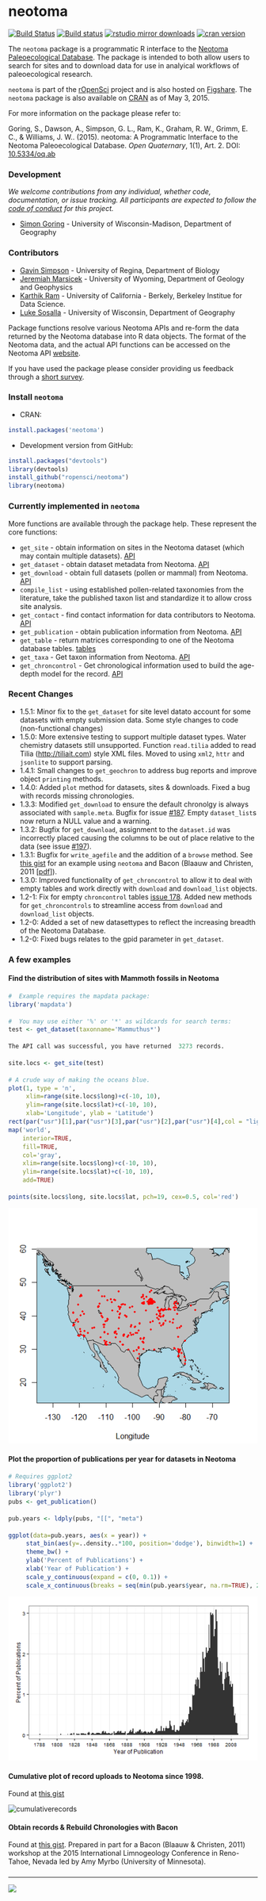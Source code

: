 neotoma
========

[![Build Status](https://api.travis-ci.org/ropensci/neotoma.png)](https://travis-ci.org/ropensci/neotoma)
[![Build status](https://ci.appveyor.com/api/projects/status/t2xyqbs0d8h998cb/branch/master)](https://ci.appveyor.com/project/sckott/neotoma/branch/master)
[![rstudio mirror downloads](http://cranlogs.r-pkg.org/badges/grand-total/neotoma)](https://github.com/metacran/cranlogs.app)
[![cran version](http://www.r-pkg.org/badges/version/neotoma)](http://cran.rstudio.com/web/packages/neotoma)

The `neotoma` package is a programmatic R interface to the [Neotoma Paleoecological Database](http://www.neotomadb.org/). The package is intended to both allow users to search for sites and to download data for use in analyical workflows of paleoecological research.

`neotoma` is part of the [rOpenSci](http://ropensci.org) project and is also hosted on [Figshare](http://dx.doi.org/10.6084/m9.figshare.677131).  The `neotoma` package is also available on [CRAN](http://cran.r-project.org/web/packages/neotoma/index.html) as of May 3, 2015.

For more information on the package please refer to: 

Goring, S., Dawson, A., Simpson, G. L., Ram, K., Graham, R. W., Grimm, E. C., & Williams, J. W.. (2015). neotoma: A Programmatic Interface to the Neotoma Paleoecological Database. *Open Quaternary*, 1(1), Art. 2. DOI: [10.5334/oq.ab](http://doi.org/10.5334/oq.ab)

### Development

*We welcome contributions from any individual, whether code, documentation, or issue tracking.  All participants are expected to follow the [code of conduct](http://github.com/ROpensci/neotoma/code_of_conduct.md) for this project.*

+ [Simon Goring](http://downwithtime.wordpress.com) - University of Wisconsin-Madison, Department of Geography

### Contributors
+ [Gavin Simpson](http://www.fromthebottomoftheheap.net/) - University of Regina, Department of Biology
+ [Jeremiah Marsicek](http://geoweb.uwyo.edu/ggstudent/jmarsice/Site/Home.html) - University of Wyoming, Department of Geology and Geophysics
+ [Karthik Ram](http://nature.berkeley.edu/~kram/) - University of California - Berkely, Berkeley Institue for Data Science.
+ [Luke Sosalla](https://github.com/sosalla) - University of Wisconsin, Department of Geography

Package functions resolve various Neotoma APIs and re-form the data returned by the Neotoma database into R data objects.  The format of the Neotoma data, and the actual API functions can be accessed on the Neotoma API [website](http://api.neotomadb.org/doc/resources/home).

If you have used the package please consider providing us feedback through a [short survey](https://docs.google.com/forms/d/1NFKtmP43_b56S8AUZnrzYfJqWSDnDuXQr7rhIYKRkt0/viewform).

### Install `neotoma`

+ CRAN:
```r
install.packages('neotoma')
```

+ Development version from GitHub:
```r
install.packages("devtools")
library(devtools)
install_github("ropensci/neotoma")
library(neotoma)
```

### Currently implemented in `neotoma`

More functions are available through the package help.  These represent the core functions:

+ `get_site` - obtain information on sites in the Neotoma dataset (which may contain multiple datasets). [API](http://api.neotomadb.org/doc/resources/sites)
+ `get_dataset` - obtain dataset metadata from Neotoma. [API](http://api.neotomadb.org/doc/resources/datasets)
+ `get_download` - obtain full datasets (pollen or mammal) from Neotoma. [API](http://api.neotomadb.org/doc/resources/downloads)
+ `compile_list` - using established pollen-related taxonomies from the literature, take the published taxon list and standardize it to allow cross site analysis.
+ `get_contact` - find contact information for data contributors to Neotoma. [API](http://api.neotomadb.org/doc/resources/contacts)
+ `get_publication` - obtain publication information from Neotoma. [API](http://api.neotomadb.org/doc/resources/publications)
+ `get_table` - return matrices corresponding to one of the Neotoma database tables. [tables](http://api.neotomadb.org/doc/resources/dbtables)
+ `get_taxa` - Get taxon information from Neotoma. [API](http://api.neotomadb.org/doc/resources/taxa)
+ `get_chroncontrol` - Get chronological information used to build the age-depth model for the record. [API](http://api.neotomadb.org/doc/resources/chroncontrol)

### Recent Changes
+ 1.5.1: Minor fix to the `get_dataset` for site level datato account for some datasets with empty submission data.  Some style changes to code (non-functional changes)
+ 1.5.0: More extensive testing to support multiple dataset types.  Water chemistry datasets still unsupported. Function `read.tilia` added to read Tilia (http://tiliait.com) style XML files. Moved to using `xml2`, `httr` and `jsonlite` to support parsing.
+ 1.4.1: Small changes to `get_geochron` to address bug reports and improve object `printing` methods.
+ 1.4.0: Added `plot` method for datasets, sites & downloads.  Fixed a bug with records missing chronologies.
+ 1.3.3: Modified `get_download` to ensure the default chronolgy is always associated with `sample.meta`.  Bugfix for issue [#187](https://github.com/ropensci/neotoma/issues/187).  Empty `dataset_list`s now return a NULL value and a warning.
+ 1.3.2: Bugfix for `get_download`, assignment to the `dataset.id` was incorrectly placed causing the columns to be out of place relative to the data (see issue [#197](https://github.com/ropensci/neotoma/issues/197)).
+ 1.3.1: Bugfix for `write_agefile` and the addition of a `browse` method.  See [this gist](https://gist.github.com/SimonGoring/877dd71cc3ad6bf8531e) for an example using `neotoma` and Bacon (Blaauw and Christen, 2011 [[pdf](http://ba.stat.cmu.edu/journal/2011/vol06/issue03/christen.pdf)]).
+ 1.3.0: Improved functionality of `get_chroncontrol` to allow it to deal with empty tables and work directly with `download` and `download_list` objects.
+ 1.2-1: Fix for empty `chroncontrol` tables [issue 178](https://github.com/ropensci/neotoma/issues/178).  Added new methods for `get_chroncontrols` to streamline access from `download` and `download_list` objects.
+ 1.2-0: Added a set of new datasettypes to reflect the increasing breadth of the Neotoma Database.
+ 1.2-0: Fixed bugs relates to the gpid parameter in `get_dataset`.

### A few examples

#### Find the distribution of sites with Mammoth fossils in Neotoma

```r
#  Example requires the mapdata package:
library('mapdata')

#  You may use either '%' or '*' as wildcards for search terms:
test <- get_dataset(taxonname='Mammuthus*')

The API call was successful, you have returned  3273 records.

site.locs <- get_site(test)

# A crude way of making the oceans blue.
plot(1, type = 'n',
     xlim=range(site.locs$long)+c(-10, 10),
     ylim=range(site.locs$lat)+c(-10, 10),
     xlab='Longitude', ylab = 'Latitude')
rect(par("usr")[1],par("usr")[3],par("usr")[2],par("usr")[4],col = "lightblue")
map('world',
    interior=TRUE,
    fill=TRUE,
    col='gray',
    xlim=range(site.locs$long)+c(-10, 10),
    ylim=range(site.locs$lat)+c(-10, 10),
    add=TRUE)

points(site.locs$long, site.locs$lat, pch=19, cex=0.5, col='red')

```
![thing](inst/img/mammothsites.png)

#### Plot the proportion of publications per year for datasets in Neotoma

```R
# Requires ggplot2
library('ggplot2')
library('plyr')
pubs <- get_publication()

pub.years <- ldply(pubs, "[[", "meta")

ggplot(data=pub.years, aes(x = year)) +
     stat_bin(aes(y=..density..*100, position='dodge'), binwidth=1) +
     theme_bw() +
     ylab('Percent of Publications') +
     xlab('Year of Publication') +
     scale_y_continuous(expand = c(0, 0.1)) +
     scale_x_continuous(breaks = seq(min(pub.years$year, na.rm=TRUE), 2014, by=20))

```

![thing](inst/img/histogramplot.png)

#### Cumulative plot of record uploads to Neotoma since 1998.

Found at [this gist](https://gist.github.com/SimonGoring/718a654f304f2d16ce4b)

![cumulativerecords](https://cloud.githubusercontent.com/assets/1619126/9884174/0026b83a-5ba4-11e5-9f1a-4a6874ceceb6.png)

#### Obtain records & Rebuild Chronologies with Bacon

Found at [this gist](https://gist.github.com/SimonGoring/877dd71cc3ad6bf8531e).  Prepared in part for a Bacon (Blaauw & Christen, 2011) workshop at the 2015 International Limnogeology Conference in Reno-Tahoe, Nevada led by Amy Myrbo (University of Minnesota).

###
---

[![](http://ropensci.org/public_images/github_footer.png)](http://ropensci.org)

